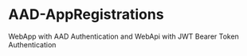 # AAD-AppRegistrations
WebApp with AAD Authentication and WebApi with JWT Bearer Token Authentication
